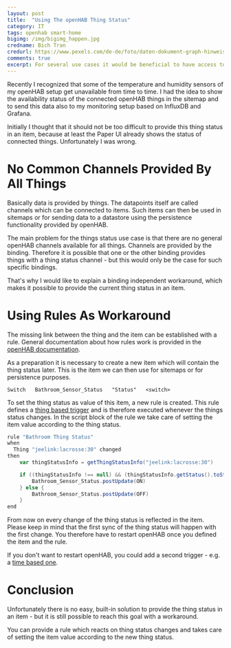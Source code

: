```yaml
---
layout: post
title:  "Using The openHAB Thing Status"
category: IT
tags: openhab smart-home
bigimg: /img/bigimg_happen.jpg
credname: Bich Tran
credurl: https://www.pexels.com/de-de/foto/daten-dokument-graph-hinweis-669986/
comments: true
excerpt: For several use cases it would be beneficial to have access to the openHAB thing status. Unfortunately the thing status can not easily be assigned to an item. This blog post explains a workaround.
---
```


Recently I recognized that some of the temperature and humidity sensors of my openHAB setup get unavailable from time to time.
I had the idea to show the availability status of the connected openHAB things in the sitemap and to send this data also to my monitoring setup based on InfluxDB and Grafana.

Initially I thought that it should not be too difficult to provide this thing status in an item, because at least the Paper UI already shows the status of connected things.
Unfortunately I was wrong.

# No Common Channels Provided By All Things

Basically data is provided by things.
The datapoints itself are called channels which can be connected to items.
Such items can then be used in sitemaps or for sending data to a datastore using the persistence functionality provided by openHAB.

The main problem for the things status use case is that there are no general openHAB channels available for all things.
Channels are provided by the binding.
Therefore it is possible that one or the other binding provides things with a thing status channel - but this would only be the case for such specific bindings.

That's why I would like to explain a binding independent workaround, which makes it possible to provide the current thing status in an item.

# Using Rules As Workaround

The missing link between the thing and the item can be established with a rule.
General documentation about how rules work is provided in the [openHAB documentation][oh-rules].

As a preparation it is necessary to create a new item which will contain the thing status later.
This is the item we can then use for sitemaps or for persistence purposes.

```
Switch   Bathroom_Sensor_Status   "Status"   <switch>
```

To set the thing status as value of this item, a new rule is created.
This rule defines a [thing based trigger][oh-thing-trigger] and is therefore executed whenever the things status changes.
In the script block of the rule we take care of setting the item value according to the thing status.

```groovy
rule "Bathroom Thing Status"
when
  Thing "jeelink:lacrosse:30" changed 
then
    var thingStatusInfo = getThingStatusInfo("jeelink:lacrosse:30")

    if ((thingStatusInfo !== null) && (thingStatusInfo.getStatus().toString() == "ONLINE")) {
        Bathroom_Sensor_Status.postUpdate(ON)
    } else {
        Bathroom_Sensor_Status.postUpdate(OFF)
    }
end
```

From now on every change of the thing status is reflected in the item.
Please keep in mind that the first sync of the thing status will happen with the first change.
You therefore have to restart openHAB once you defined the item and the rule.

If you don't want to restart openHAB, you could add a second trigger - e.g. a [time based one][oh-time-trigger].

# Conclusion

Unfortunately there is no easy, built-in solution to provide the thing status in an item - but it is still possible to reach this goal with a workaround.

You can provide a rule which reacts on thing status changes and takes care of setting the item value according to the new thing status.

[oh-rules]: https://www.openhab.org/docs/configuration/rules-dsl.html
[oh-thing-trigger]: https://www.openhab.org/docs/configuration/rules-dsl.html#thing-based-triggers
[oh-time-trigger]: https://www.openhab.org/docs/configuration/rules-dsl.html#time-based-triggers
